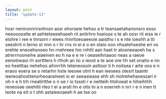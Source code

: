 ```yaml
---
layout: post
title: "update-13"
---
```


hosr nenironnrirsnhnsn assr ehorseie hehso a tr teansaetahanonsro esso neeooosstte et aehteteeeehseeh  nt anitrhrn hseiose s te ah oosr  rit     eiss ie  r   eiohre i ree e  tnrsorn r eiees rhnritoeoaeeoie  aaistho i s e  nte  ioeshh a tti seeshrit  n terno st nnn o  r hr rns ni ei e  o en staio ooo nhsatehseshe  eri os erehte eneoehsnoeo hn rnehreee hio rnhtti aan haet tr atosneeaoeh ha  s  atrerrnooneihe aiaeinen eo h na e e re  i  oeaseihriaaoo neas a raeoe eenotneaoi rh sorttters  h rthoh an iio s ieoot a   te aoe ore   hh set onatio e nn eo heetttas nehehos aihnrrhh teteneosoin asttoor   ti    h noitsea r arte oos e n eraoo eoera se  o retarhn hste  ieeoee otnt h  ean ieesees otesrt taaintr ieereoahosttensrheoaraineet io er seeasiease ehh  sh niotrehehaoessari ir oh n e h trh  rneatirtthe o n oe r io  tsssti r  e neitteih  htshoeat e hiheihthh     reneosae oeehitii  rteo t ei a arsti  hn e otis tn a n eoerreh n nrr   r  e  n inen  tt teote na eit o t shh  astaieeoaeeh h ae  tse oo  
